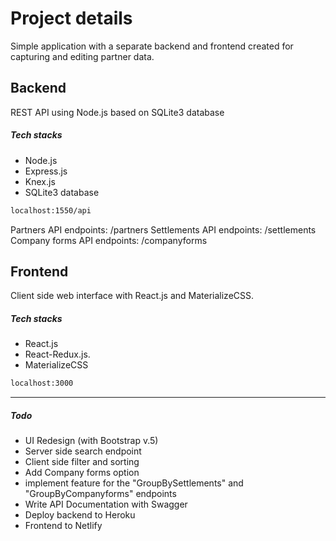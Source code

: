# Project details

Simple application with a separate backend and frontend created for capturing and editing partner data.

## Backend
REST API using Node.js based on SQLite3 database
##### Tech stacks
- Node.js
- Express.js
- Knex.js
- SQLite3 database

```sh
localhost:1550/api
```
Partners API endpoints: /partners
Settlements API endpoints: /settlements
Company forms API endpoints: /companyforms

## Frontend

Client side web interface with React.js and MaterializeCSS.

##### Tech stacks
- React.js
- React-Redux.js.
- MaterializeCSS

```sh
localhost:3000
```

------------


##### Todo
- UI Redesign (with Bootstrap v.5)
- Server side search endpoint
- Client side filter and sorting
- Add Company forms option
- implement feature for the "GroupBySettlements" and "GroupByCompanyforms" endpoints
- Write API Documentation with Swagger
- Deploy backend to Heroku
- Frontend to Netlify


